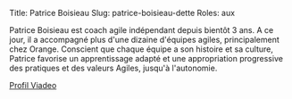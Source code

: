 Title: Patrice Boisieau
Slug: patrice-boisieau-dette
Roles: aux

Patrice Boisieau est coach agile indépendant depuis bientôt 3 ans.
A ce jour, il a accompagné plus d'une dizaine d'équipes agiles, principalement chez Orange.
Conscient que chaque équipe a son histoire et sa culture, Patrice favorise un apprentissage adapté et une appropriation progressive des pratiques et des valeurs Agiles, jusqu'à l'autonomie.

[Profil Viadeo][]

[Profil Viadeo]: http://www.viadeo.com/fr/profile/patrice.boisieau
